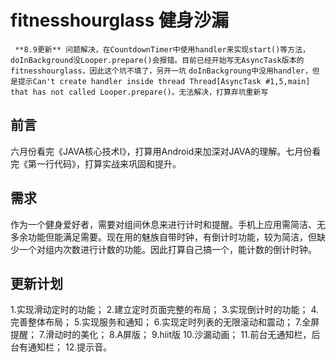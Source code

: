 # fitnesshourglass 健身沙漏
` **8.9更新** 问题解决，在CountdownTimer中使用handler来实现start()等方法，doInBackground没Looper.prepare()会报错。目前已经开始写无AsyncTask版本的fitnesshourglass，因此这个坑不填了，另开一坑`
`doInBackgroung中没用handler，但是提示Can't create handler inside thread Thread[AsyncTask #1,5,main] that has not called Looper.prepare()。无法解决，打算弃坑重新写`

## 前言
六月份看完《JAVA核心技术I》，打算用Android来加深对JAVA的理解。七月份看完《第一行代码》，打算实战来巩固和提升。
## 需求
作为一个健身爱好者，需要对组间休息来进行计时和提醒。手机上应用需简洁、无多余功能但能满足需要。现在用的魅族自带时钟，有倒计时功能，较为简洁，但缺少一个对组内次数进行计数的功能。因此打算自己搞一个，能计数的倒计时钟。
## 更新计划
1.实现滑动定时的功能；
2.建立定时页面完整的布局；
3.实现倒计时的功能；
4.完善整体布局；
5.实现服务和通知；
6.实现定时列表的无限滚动和震动；
7.全屏提醒；
7.滑动时的美化；
8.A屏版；
9.hiit版
10.沙漏动画；
11.前台无通知栏，后台有通知栏；
12.提示音。
